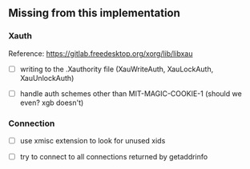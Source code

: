 ## Missing from this implementation

### Xauth

Reference: https://gitlab.freedesktop.org/xorg/lib/libxau

- [ ] writing to the .Xauthority file (XauWriteAuth, XauLockAuth, XauUnlockAuth)

- [ ] handle auth schemes other than MIT-MAGIC-COOKIE-1
  (should we even? xgb doesn't)

### Connection

- [ ] use xmisc extension to look for unused xids

- [ ] try to connect to all connections returned by getaddrinfo

